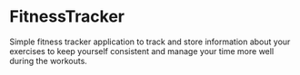 # FitnessTracker
Simple fitness tracker application to track and store information about your exercises to keep yourself consistent and manage your time more well during the workouts.
